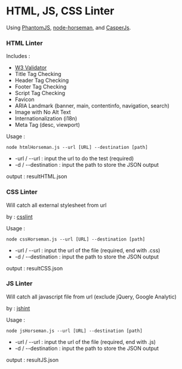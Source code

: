 # HTML, JS, CSS Linter #

Using [PhantomJS](http://phantomjs.org/), [node-horseman](http://www.horsemanjs.org/), and [CasperJs](http://casperjs.org/).

### HTML Linter ###

Includes : 

* [W3 Validator](https://validator.w3.org/)
* Title Tag Checking
* Header Tag Checking
* Footer Tag Checking
* Script Tag Checking
* Favicon
* ARIA Landmark (banner, main, contentinfo, navigation, search)
* Image with No Alt Text
* Internationalization (i18n)
* Meta Tag (desc, viewport)

Usage :

```
node htmlHorseman.js --url [URL] --destination [path]
```

* -url / --url : input the url to do the test (required)
* -d / --destination : input the path to store the JSON output

output : resultHTML.json

### CSS Linter ###

Will catch all external stylesheet from url

by : [csslint](https://github.com/CSSLint/csslint)

Usage :

```
node cssHorseman.js --url [URL] --destination [path]
```

* -url / --url : input the url of the file (required, end with .css)
* -d / --destination : input the path to store the JSON output

output : resultCSS.json

### JS Linter ###

Will catch all javascript file from url (exclude jQuery, Google Analytic)

by : [jshint](http://jshint.com/)

Usage :

```
node jsHorseman.js --url [URL] --destination [path]
```

* -url / --url : input the url of the file (required, end with .js)
* -d / --destination : input the path to store the JSON output

output : resultJS.json